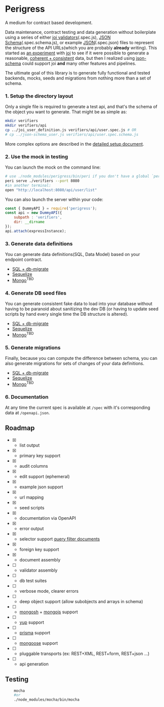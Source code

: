 Perigress
=========

A medium for contract based development.

Data maintenance, contract testing and data generation without boilerplate using a series of either [joi validators](https://joi.dev/api/)(.spec.js), [JSON Schema](https://json-schema.org/)(.spec.schema.js), or example [JSON](https://json.org/example.html)(.spec.json) files to represent the structure of the API URLs(which you are probably **already** writing). This started as [an experiment](https://github.com/khrome/joinerator) with [joi](https://joi.dev/) to see if it were possible to generate a reasonable, [coherent + consistent](https://github.com/khrome/perigress/blob/master/docs/coherent-consistent.md) data, but then I realized using [json-schema](https://json-schema.org/) could support joi **and** many other features and pipelines.

The ultimate goal of this library is to generate fully functional and tested backends, mocks, seeds and migrations from nothing more than a set of schema.

### 1. Setup the directory layout

Only a single file is required to generate a test api, and that's the schema of the object you want to generate. That might be as simple as:

```bash
mkdir verifiers
mkdir verifiers/api
cp ../joi_user_definition.js verifiers/api/user.spec.js # OR
# cp ../json-schema_user.js verifiers/api/user.spec.schema.js
```


More complex options are described in the [detailed setup document](https://github.com/khrome/perigress/blob/master/docs/directory-layout.md).

### 2. Use the mock in testing

You can launch the mock on the command line:

```bash
# use ./node_modules/perigress/bin/peri if you don't have a global `peri`
peri serve ./verifiers --port 8080
#in another terminal:
open "http://localhost:8080/api/user/list"
```

You can also launch the server within your code:

```javascript
const { DummyAPI } = require('perigress');
const api = new DummyAPI({
    subpath : 'verifiers',
    dir: __dirname
});
api.attach(expressInstance);

```

### 3. Generate data definitions

You can generate data definitions(SQL, Data Model) based on your endpoint contract.

- [SQL + db-migrate](https://github.com/khrome/perigress/blob/master/docs/sql-db-migrate.md)
- [Sequelize](https://github.com/khrome/perigress/blob/master/docs/sequelize.md)
- [Mongo](https://github.com/khrome/perigress/blob/master/docs/mongo.md)<sup>TBD</sup>


### 4. Generate DB seed files

You can generate consistent fake data to load into your database without having to be paranoid about sanitizing the dev DB (or having to update seed scripts by hand every single time the DB structure is altered).

- [SQL + db-migrate](https://github.com/khrome/perigress/blob/master/docs/sql-db-migrate-insert.md)
- [Sequelize](https://github.com/khrome/perigress/blob/master/docs/sequelize-insert.md)
- [Mongo](https://github.com/khrome/perigress/blob/master/docs/mongo-insert.md)<sup>TBD</sup>

### 5. Generate migrations

Finally, because you can compute the difference between schema, you can also generate migrations for sets of changes of your data definitions.

- [SQL + db-migrate](https://github.com/khrome/perigress/blob/master/docs/sql-db-migrate-migration.md)
- [Sequelize](https://github.com/khrome/perigress/blob/master/docs/sequelize-migration.md)
- [Mongo](https://github.com/khrome/perigress/blob/master/docs/mongo-migration.md)<sup>TBD</sup>

### 6. Documentation

At any time the current spec is available at `/spec` with it's corresponding data at `/openapi.json`.

Roadmap
-------

- [x] - list output
- [x] - primary key support
- [x] - audit columns
- [x] - edit support (ephemeral)
- [x] - example json support
- [x] - url mapping
- [x] - seed scripts
- [x] - documentation via OpenAPI
- [x] - error output
- [x] - selector support [query filter documents](https://www.mongodb.com/docs/manual/core/document/#std-label-document-query-filter)
- [x] - foreign key support
- [x] - document assembly
- [ ] - validator assembly
- [ ] - db test suites
- [ ] - verbose mode, clearer errors
- [ ] - deep object support (allow subobjects and arrays in schema)
- [ ] - [mongosh](https://www.mongodb.com/docs/mongodb-shell/reference/methods/#std-label-mdb-shell-methods) + [mongojs](https://www.npmjs.com/package/mongojs) support
- [ ] - [yup](https://www.npmjs.com/package/yup) support
- [ ] - [prisma](https://www.prisma.io/) support
- [ ] - [mongoose](https://www.npmjs.com/package/mongoose) support
- [ ] - pluggable transports (ex: REST+XML, REST+form, REST+json ...)
- [ ] - api generation


Testing
-------

```bash
    mocha
    #or
    ./node_modules/mocha/bin/mocha
```
